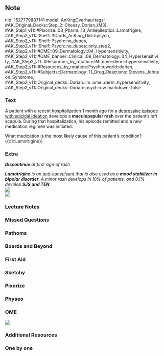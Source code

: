 ## Note
nid: 1527779887141
model: AnKingOverhaul
tags: #AK_Original_Decks::Step_2::Cheesy_Dorian_(M3), #AK_Step1_v11::#Pixorize::03_Pharm::13_Antiepileptics::Lamotrigine, #AK_Step2_v11::!Shelf::#Cards_AnKing_Did::5psych, #AK_Step2_v11::!Shelf::Psych::no_dupes, #AK_Step2_v11::!Shelf::Psych::no_dupes::only_step2, #AK_Step2_v11::#OME::09_Dermatology::04_Hypersensitivity, #AK_Step2_v11::#OME_banner::Clinical::09_Dermatology::04_Hypersensitivity, #AK_Step2_v11::#Resources_by_rotation::IM::ome::derm::hypersensitivity, #AK_Step2_v11::#Resources_by_rotation::Psych::uworld::dorian, #AK_Step2_v11::#Subjects::Dermatology::11_Drug_Reactions::Stevens_Johnson_Syndrome, #AK_Step2_v11::Original_decks::Dorian::im::ome::derm::hypersensitivity, #AK_Step2_v11::Original_decks::Dorian::psych::uw
markdown: false

### Text
A patient with a recent hospitalization 1 month ago for a
<u>depressive episode with suicidal ideation</u> develops a
<b>maculopapular rash</b> over the patient’s left scapula. During
that hospitalization, his episode remitted and a new medication
regimen was initiated.
<div>
  What medication is the most likely cause of this patient’s
  condition?
</div>
<div>
  {{c1::Lamotrigine}}
</div>

### Extra
<i><b>Discontinue</b> at first sign of rash</i>
<div>
  <i><b>Lamotrigine</b> is an <u>anti-convulsant</u> that is also
  used as a <b>mood stabilizer in bipolar disorder</b>. A minor
  rash develops in 10% of patients, and 0.1% develop <b>SJS and
  TEN</b></i>
</div>
<div>
  <div><img src=
  "paste-9666ed1793856928d8822255db03ad759769b3df.jpg"></div>
  <div><img src=
  "paste-cdad3c6fb590a02e3f0545e08e8a91d5448dd296.jpg"></div>
</div>

### Lecture Notes


### Missed Questions


### Pathoma


### Boards and Beyond


### First Aid


### Sketchy


### Pixorize


### Physeo


### OME
<div class="ome-widget">
  <a href=
  "https://onlinemeded.org/spa/dermatology/hypersensitivity/acquire?ref=anki">
  <img src="_OME_AnkiFlashcards_Lesson_4.png"></a>
</div>

### Additional Resources


### One by one

